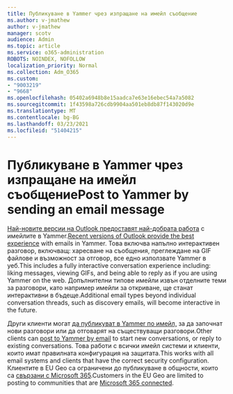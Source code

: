```yaml
---
title: Публикуване в Yammer чрез изпращане на имейл съобщение
ms.author: v-jmathew
author: v-jmathew
manager: scotv
audience: Admin
ms.topic: article
ms.service: o365-administration
ROBOTS: NOINDEX, NOFOLLOW
localization_priority: Normal
ms.collection: Adm_O365
ms.custom:
- "9003219"
- "9668"
ms.openlocfilehash: 05402a6948b8e15aadca7e63e16ebec54a7a5082
ms.sourcegitcommit: 1f43598a726cdb9904aa501eb8db87f143020d9e
ms.translationtype: MT
ms.contentlocale: bg-BG
ms.lasthandoff: 03/23/2021
ms.locfileid: "51404215"
---
```

# <a name="post-to-yammer-by-sending-an-email-message"></a><span data-ttu-id="b3f5c-102">Публикуване в Yammer чрез изпращане на имейл съобщение</span><span class="sxs-lookup"><span data-stu-id="b3f5c-102">Post to Yammer by sending an email message</span></span>

<span data-ttu-id="b3f5c-103">[Най-новите версии на Outlook предоставят най-добрата работа](https://support.microsoft.com/office/work-with-yammer-from-outlook-fd695485-225b-410f-b24a-17f971b46b25) с имейлите в Yammer.</span><span class="sxs-lookup"><span data-stu-id="b3f5c-103">[Recent versions of Outlook provide the best experience](https://support.microsoft.com/office/work-with-yammer-from-outlook-fd695485-225b-410f-b24a-17f971b46b25) with emails in Yammer.</span></span> <span data-ttu-id="b3f5c-104">Това включва напълно интерактивен разговор, включващ: харесване на съобщения, преглеждане на GIF файлове и възможност за отговор, все едно използвате Yammer в уеб.</span><span class="sxs-lookup"><span data-stu-id="b3f5c-104">This includes a fully interactive conversation experience including: liking messages, viewing GIFs, and being able to reply as if you are using Yammer on the web.</span></span> <span data-ttu-id="b3f5c-105">Допълнителни типове имейли извън отделните теми за разговори, като например имейли за откриване, ще станат интерактивни в бъдеще.</span><span class="sxs-lookup"><span data-stu-id="b3f5c-105">Additional email types beyond individual conversation threads, such as discovery emails, will become interactive in the future.</span></span>

<span data-ttu-id="b3f5c-106">Други клиенти могат [да публикуват в Yammer по имейл,](https://support.microsoft.com/office/new-yammer-post-to-yammer-by-sending-an-email-message-830e6825-56f6-4169-a6b9-1b3ca0cdad4d) за да започнат нови разговори или да отговарят на съществуващи разговори.</span><span class="sxs-lookup"><span data-stu-id="b3f5c-106">Other clients can [post to Yammer by email](https://support.microsoft.com/office/new-yammer-post-to-yammer-by-sending-an-email-message-830e6825-56f6-4169-a6b9-1b3ca0cdad4d) to start new conversations, or reply to existing conversations.</span></span> <span data-ttu-id="b3f5c-107">Това работи с всички имейл системи и клиенти, които имат правилната конфигурация на защитата.</span><span class="sxs-lookup"><span data-stu-id="b3f5c-107">This works with all email systems and clients that have the correct security configuration.</span></span> <span data-ttu-id="b3f5c-108">Клиентите в EU Geo са ограничени до публикуване в общности, които са [свързани с Microsoft 365](https://docs.microsoft.com/yammer/manage-yammer-groups/yammer-and-office-365-groups).</span><span class="sxs-lookup"><span data-stu-id="b3f5c-108">Customers in the EU Geo are limited to posting to communities that are [Microsoft 365 connected](https://docs.microsoft.com/yammer/manage-yammer-groups/yammer-and-office-365-groups).</span></span>
